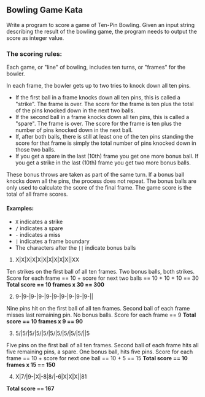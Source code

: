 ## Bowling Game Kata

Write a program to score a game of Ten-Pin Bowling.
Given an input string describing the result of the bowling game, the program needs to output the score as integer value.

### The scoring rules:

Each game, or "line" of bowling, includes ten turns, or "frames" for the bowler. 

In each frame, the bowler gets up to two tries to knock down all ten pins. 

- If the first ball in a frame knocks down all ten pins, this is called a "strike". The frame is over. The score for the frame is ten plus the total of the pins knocked down in the next two balls. 
- If the second ball in a frame knocks down all ten pins, this is called a "spare". The frame is over. The score for the frame is ten plus the number of pins knocked down in the next ball. 
- If, after both balls, there is still at least one of the ten pins standing the score for that frame is simply the total number of pins knocked down in those two balls.
- If you get a spare in the last (10th) frame you get one more bonus ball. If you get a strike in the last (10th) frame you get two more bonus balls.

These bonus throws are taken as part of the same turn. If a bonus ball knocks down all the pins, the process does not repeat. The bonus balls are only used to calculate the score of the final frame.
The game score is the total of all frame scores.

#### Examples:

- ```X``` indicates a strike
- ```/``` indicates a spare
- ```-``` indicates a miss
- ```|``` indicates a frame boundary
- The characters after the ```||``` indicate bonus balls

1. X|X|X|X|X|X|X|X|X|X||XX

Ten strikes on the first ball of all ten frames.
Two bonus balls, both strikes.
Score for each frame == 10 + score for next two 
balls == 10 + 10 + 10 == 30
**Total score == 10 frames x 30 == 300**

2. 9-|9-|9-|9-|9-|9-|9-|9-|9-|9-||

Nine pins hit on the first ball of all ten frames.
Second ball of each frame misses last remaining pin.
No bonus balls.
Score for each frame == 9
**Total score == 10 frames x 9 == 90**

3. 5/|5/|5/|5/|5/|5/|5/|5/|5/|5/||5

Five pins on the first ball of all ten frames.
Second ball of each frame hits all five remaining
pins, a spare.
One bonus ball, hits five pins.
Score for each frame == 10 + score for next one
ball == 10 + 5 == 15
**Total score == 10 frames x 15 == 150**

4. X|7/|9-|X|-8|8/|-6|X|X|X||81

**Total score == 167**
